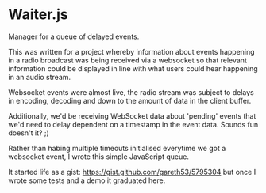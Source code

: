 Waiter.js
=========

Manager for a queue of delayed events.

This was written for a project whereby information about events happening in a radio broadcast was being received via a websocket so that relevant information could be displayed in line with what users could hear happening in an audio stream.

Websocket events were almost live, the radio stream was subject to delays in encoding, decoding and down to the amount of data in the client buffer.

Additionally, we'd be receiving WebSocket data about 'pending' events that we'd need to delay dependent on a timestamp in the event data. Sounds fun doesn't it? ;)

Rather than habing multiple timeouts initialised everytime we got a websocket event, I wrote this simple JavaScript queue.

It started life as a gist: https://gist.github.com/gareth53/5795304 but once I wrote some tests and a demo it graduated here.
